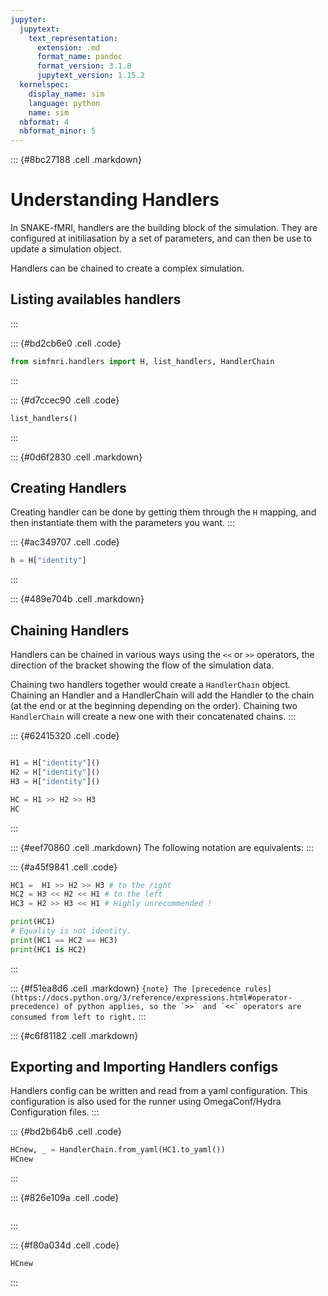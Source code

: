 ```yaml
---
jupyter:
  jupytext:
    text_representation:
      extension: .md
      format_name: pandoc
      format_version: 3.1.8
      jupytext_version: 1.15.2
  kernelspec:
    display_name: sim
    language: python
    name: sim
  nbformat: 4
  nbformat_minor: 5
---
```


::: {#8bc27188 .cell .markdown}
# Understanding Handlers

In SNAKE-fMRI, handlers are the building block of the simulation. They are configured at initiliasation by a set of parameters, and can then be use to update a simulation object.

Handlers can be chained to create a complex simulation.

## Listing availables handlers
:::

::: {#bd2cb6e0 .cell .code}
``` python
from simfmri.handlers import H, list_handlers, HandlerChain
```
:::

::: {#d7ccec90 .cell .code}
``` python
list_handlers()
```
:::

::: {#0d6f2830 .cell .markdown}
## Creating Handlers

Creating handler can be done by getting them through the `H` mapping, and then instantiate them with the parameters you want.
:::

::: {#ac349707 .cell .code}
``` python
h = H["identity"]
```
:::

::: {#489e704b .cell .markdown}
## Chaining Handlers

Handlers can be chained in various ways using the `<<` or `>>` operators, the direction of the bracket showing the flow of the simulation data.

Chaining two handlers together would create a `HandlerChain` object. Chaining an Handler and a HandlerChain will add the Handler to the chain (at the end or at the beginning depending on the order). Chaining two `HandlerChain` will create a new one with their concatenated chains.
:::

::: {#62415320 .cell .code}
``` python

H1 = H["identity"]()
H2 = H["identity"]()
H3 = H["identity"]()

HC = H1 >> H2 >> H3
HC
```
:::

::: {#eef70860 .cell .markdown}
The following notation are equivalents:
:::

::: {#a45f9841 .cell .code}
``` python
HC1 =  H1 >> H2 >> H3 # to the right
HC2 = H3 << H2 << H1 # to the left
HC3 = H2 >> H3 << H1 # Highly unrecommended ! 

print(HC1)
# Equality is not identity.
print(HC1 == HC2 == HC3)
print(HC1 is HC2)
```
:::

::: {#f51ea8d6 .cell .markdown}
`` {note} The [precedence rules](https://docs.python.org/3/reference/expressions.html#operator-precedence) of python applies, so the `>>` and `<<` operators are consumed from left to right. ``
:::

::: {#c6f81182 .cell .markdown}
## Exporting and Importing Handlers configs

Handlers config can be written and read from a yaml configuration. This configuration is also used for the runner using OmegaConf/Hydra Configuration files.
:::

::: {#bd2b64b6 .cell .code}
``` python
HCnew, _ = HandlerChain.from_yaml(HC1.to_yaml())
HCnew 
```
:::

::: {#826e109a .cell .code}
``` python
```
:::

::: {#f80a034d .cell .code}
``` python
HCnew 
```
:::